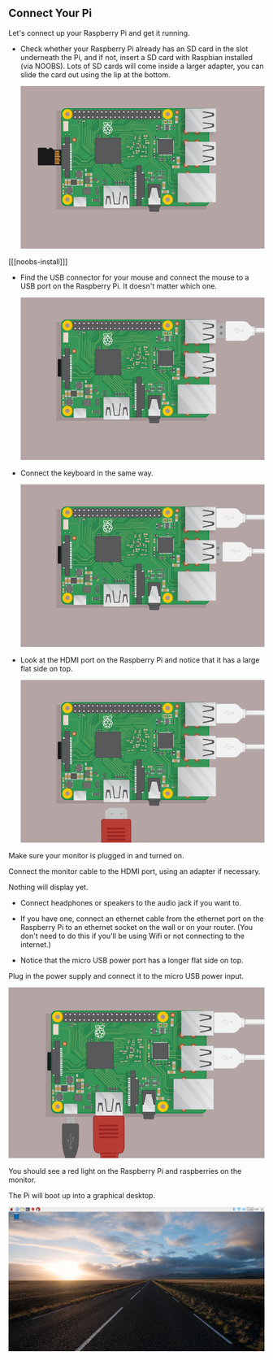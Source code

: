 ## Connect Your Pi

Let's connect up your Raspberry Pi and get it running.

+ Check whether your Raspberry Pi already has an SD card in the slot underneath the Pi, and if not, insert a SD card with Raspbian installed (via NOOBS). Lots of SD cards will come inside a larger adapter, you can slide the card out using the lip at the bottom.

	![screenshot](images/pi-sd.png)

[[[noobs-install]]]

+ Find the USB connector for your mouse and connect the mouse to a USB port on the Raspberry Pi. It doesn't matter which one.

	![screenshot](images/pi-mouse.png)

+ Connect the keyboard in the same way.

	![screenshot](images/pi-keyboard.png)

+ Look at the HDMI port on the Raspberry Pi and notice that it has a large flat side on top.

	![screenshot](images/pi-hdmi.png)

Make sure your monitor is plugged in and turned on.

Connect the monitor cable to the HDMI port, using an adapter if necessary.

Nothing will display yet.  

+ Connect headphones or speakers to the audio jack if you want to.

+ If you have one, connect an ethernet cable from the ethernet port on the Raspberry Pi to an ethernet socket on the wall or on your router. (You don't need to do this if you'll be using Wifi or not connecting to the internet.)

+ Notice that the micro USB power port has a longer flat side on top.

Plug in the power supply and connect it to the micro USB power input.

![screenshot](images/pi-power.png)

You should see a red light on the Raspberry Pi and raspberries on the monitor.

The Pi will boot up into a graphical desktop.

![screenshot](images/pi-desktop.png)
